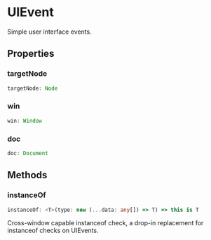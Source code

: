 <!--
 * @Author: haifeng.lu haifeng.lu@ly.com
 * @Date: 2022-12-21 10:48:11
 * @LastEditors: haifeng.lu
 * @LastEditTime: 2022-12-21 10:48:13
 * @Description: 
-->
# UIEvent

Simple user interface events.

## Properties

### targetNode

```ts
targetNode: Node
```

### win

```ts
win: Window
```

### doc

```ts
doc: Document
```

## Methods

### instanceOf

```ts
instanceOf: <T>(type: new (...data: any[]) => T) => this is T
```

Cross-window capable instanceof check, a drop-in replacement
for instanceof checks on UIEvents.
